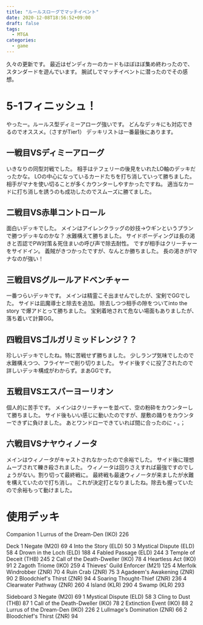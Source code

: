 ```yaml
---
title: "ルールスローグでマッチイベント"
date: 2020-12-08T18:56:52+09:00
draft: false
tags:
  - MTGA
categories:
  - game
---
```

久々の更新です。
最近はゼンディカーのカードもほぼほぼ集め終わったので、スタンダードを遊んでいます。
腕試しでマッチイベントに潜ったのでその感想。

# 5-1フィニッシュ！
やったー。ルールス型ディミーアローグ強いです。
どんなデッキにも対応できるのでオススメ。（さすがTier1）
デッキリストは一番最後にあります。

## 一戦目VSディミーアローグ
いきなりの同型対戦でした。
相手はテフェリーの後見をいれたLO軸のデッキだったかな。
LOの中心になっているカードたちを打ち消していって勝ちました。
相手がマナを使い切ることが多くカウンターしやすかったですね。
適当なカードに打ち消しを誘うのも成功したのでスムーズに勝てました。

## 二戦目VS赤単コントロール
面白いデッキでした。
メインはアイレンクラッグの妙技→ウギンというプランで勝つデッキなのかな？
水難構えて勝ちました。
サイドボーディングは長の渇きと否認でPW対策＆死住まいの呼び声で除去耐性。
ですが相手はクリーチャーをサイドイン。
義賊がきつかったですが、なんとか勝ちました。
長の渇きが1マナなのが強い！

## 三戦目VSグルールアドベンチャー
一番つらいデッキです。
メインは精霊こそ出ませんでしたが、宝剣でGGでした。
サイドは凪魔導士と除去を追加。
除去しつつ相手の隙をついてinto the story で爆アドとって勝ちました。
宝剣着地されて危ない場面もありましたが、落ち着いて計算GG。

## 四戦目VSゴルガリミッドレンジ？？
珍しいデッキでしたね。特に苦戦せず勝ちました。
少しランプ気味でしたので水難構えつつ、フライヤーで削り切りました。
サイド後すぐに投了されたので詳しいデッキ構成がわからず。まあGGです。

## 五戦目VSエスパーヨーリオン
個人的に苦手です。
メインはクリーチャーを並べて、空の粉砕をカウンターして勝ちました。
サイド後もいい感じに動いたのですが、屋敷の踊りをカウンターできずに負けました。
あとワンドローできていれば間に合ったのに・。；

## 六戦目VSナヤウィノータ
メインはウィノータがキャストされなかったので余裕でした。
サイド後に理想ムーブされて轢き殺されました。
ウィノータは回りさえすれば最強ですのでしょうがない。割り切って最終戦に。
最終戦も最速ウィノータが来ましたが水難を構えていたので打ち消し。
これが決定打となりましたね。除去も握っていたので余裕もって動けました。


# 使用デッキ
Companion
1 Lurrus of the Dream-Den (IKO) 226

Deck
1 Negate (M20) 69
4 Into the Story (ELD) 50
3 Mystical Dispute (ELD) 58
4 Drown in the Loch (ELD) 188
4 Fabled Passage (ELD) 244
3 Temple of Deceit (THB) 245
2 Call of the Death-Dweller (IKO) 78
4 Heartless Act (IKO) 91
2 Zagoth Triome (IKO) 259
4 Thieves' Guild Enforcer (M21) 125
4 Merfolk Windrobber (ZNR) 70
4 Ruin Crab (ZNR) 75
3 Agadeem's Awakening (ZNR) 90
2 Bloodchief's Thirst (ZNR) 94
4 Soaring Thought-Thief (ZNR) 236
4 Clearwater Pathway (ZNR) 260
4 Island (KLR) 290
4 Swamp (KLR) 293

Sideboard
3 Negate (M20) 69
1 Mystical Dispute (ELD) 58
3 Cling to Dust (THB) 87
1 Call of the Death-Dweller (IKO) 78
2 Extinction Event (IKO) 88
2 Lurrus of the Dream-Den (IKO) 226
2 Lullmage's Domination (ZNR) 66
2 Bloodchief's Thirst (ZNR) 94
